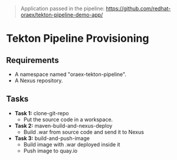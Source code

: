 > Application passed in the pipeline:
> https://github.com/redhat-oraex/tekton-pipeline-demo-app/

# Tekton Pipeline Provisioning

## Requirements
- A namespace named "oraex-tekton-pipeline".
- A Nexus repository.


## Tasks
- **Task 1:** clone-git-repo
  - Put the source code in a workspace. 
- **Task 2:** maven-build-and-nexus-deploy
  - Build .war from source code and send it to Nexus
- **Task 3:** build-and-push-image
  - Build image with .war deployed inside it
  - Push image to quay.io
